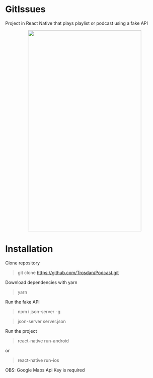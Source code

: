 # GitIssues

Project in React Native that plays playlist or podcast using a fake API

<p align="center">
<img src="assets_readme/PodCast.gif" width="360" height="640" align="center" />
</p>

# Installation

Clone repository

> git clone https://github.com/Trosdan/Podcast.git

Download dependencies with yarn

> yarn

Run the fake API

> npm i json-server -g

> json-server server.json

Run the project

> react-native run-android

or

> react-native run-ios

OBS: Google Maps Api Key is required
